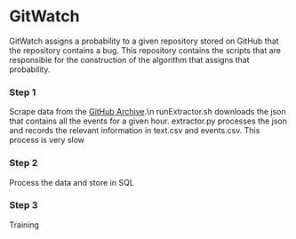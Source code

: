 # GitWatch

GitWatch assigns a probability to a given repository stored on GitHub that the repository
contains a bug.
This repository contains the scripts that are responsible for the construction of the 
algorithm that assigns that probability.

### Step 1

Scrape data from the [GitHub Archive](githubarchive.org).\n
runExtractor.sh downloads the json that contains all the events for a given hour.
extractor.py processes the json and records the relevant information in text.csv and events.csv.
This process is very slow

### Step 2

Process the data and store in SQL


### Step 3
Training

